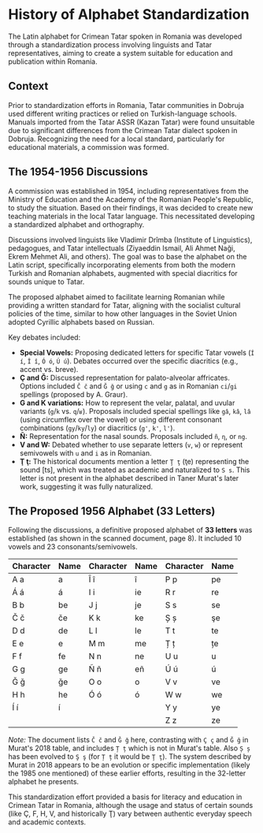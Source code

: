 # History of Alphabet Standardization

The Latin alphabet for Crimean Tatar spoken in Romania was developed through a standardization process involving linguists and Tatar representatives, aiming to create a system suitable for education and publication within Romania.

## Context

Prior to standardization efforts in Romania, Tatar communities in Dobruja used different writing practices or relied on Turkish-language schools. Manuals imported from the Tatar ASSR (Kazan Tatar) were found unsuitable due to significant differences from the Crimean Tatar dialect spoken in Dobruja. Recognizing the need for a local standard, particularly for educational materials, a commission was formed.

## The 1954-1956 Discussions

A commission was established in 1954, including representatives from the Ministry of Education and the Academy of the Romanian People's Republic, to study the situation. Based on their findings, it was decided to create new teaching materials in the local Tatar language. This necessitated developing a standardized alphabet and orthography.

Discussions involved linguists like Vladimir Drîmba (Institute of Linguistics), pedagogues, and Tatar intellectuals (Ziyaeddin Ismail, Ali Ahmet Naği, Ekrem Mehmet Ali, and others). The goal was to base the alphabet on the Latin script, specifically incorporating elements from both the modern Turkish and Romanian alphabets, augmented with special diacritics for sounds unique to Tatar.

The proposed alphabet aimed to facilitate learning Romanian while providing a written standard for Tatar, aligning with the socialist cultural policies of the time, similar to how other languages in the Soviet Union adopted Cyrillic alphabets based on Russian.

Key debates included:

*   **Special Vowels:** Proposing dedicated letters for specific Tatar vowels (`Í í`, `Î î`, `Ó ó`, `Ú ú`). Debates occurred over the specific diacritics (e.g., accent vs. breve).
*   **Ç and Ğ:** Discussed representation for palato-alveolar affricates. Options included `Č č` and `Ğ ğ` or using `c` and `g` as in Romanian `ci`/`gi` spellings (proposed by A. Graur).
*   **G and K variations:** How to represent the velar, palatal, and uvular variants (`g`/`k` vs. `q`/`ʁ`). Proposals included special spellings like `gâ`, `kâ`, `lâ` (using circumflex over the vowel) or using different consonant combinations (`gy`/`ky`/`ly`) or diacritics (`g'`, `k'`, `l'`).
*   **Ñ:** Representation for the nasal sounds. Proposals included `ñ`, `η`, or `ng`.
*   **V and W:** Debated whether to use separate letters (`v`, `w`) or represent semivowels with `u` and `i` as in Romanian.
*   **Ţ ţ:** The historical documents mention a letter `Ţ ţ` (ţe) representing the sound [ts], which was treated as academic and naturalized to `S s`. This letter is not present in the alphabet described in Taner Murat's later work, suggesting it was fully naturalized.

## The Proposed 1956 Alphabet (33 Letters)

Following the discussions, a definitive proposed alphabet of **33 letters** was established (as shown in the scanned document, page 8). It included 10 vowels and 23 consonants/semivowels.

| Character | Name  | Character | Name  | Character | Name  |
|-----------|-------|-----------|-------|-----------|-------|
| A a       | a     | Î î       | î     | P p       | pe    |
| Á á       | á     | I i       | ie    | R r       | re    |
| B b       | be    | J j       | je    | S s       | se    |
| Č č       | če    | K k       | ke    | Ș ș       | şe    |
| D d       | de    | L l       | le    | T t       | te    |
| E e       | e     | M m       | me    | Ț ț       | țe    |
| F f       | fe    | N n       | ne    | U u       | u     |
| G g       | ge    | Ñ ñ       | eñ    | Ú ú       | ú     |
| Ǧ ǧ       | ǧe    | O o       | o     | V v       | ve    |
| H h       | he    | Ó ó       | ó     | W w       | we    |
| Í í       | í     |           |       | Y y       | ye    |
|           |       |           |       | Z z       | ze    |

*Note:* The document lists `Č č` and `Ǧ ǧ` here, contrasting with `Ç ç` and `Ğ ğ` in Murat's 2018 table, and includes `Ț ț` which is not in Murat's table. Also `Ș ș` has been evolved to `Ş ş` (for `Ț ț` it would be `Ţ ţ`). The system described by Murat in 2018 appears to be an evolution or specific implementation (likely the 1985 one mentioned) of these earlier efforts, resulting in the 32-letter alphabet he presents.

This standardization effort provided a basis for literacy and education in Crimean Tatar in Romania, although the usage and status of certain sounds (like Ç, F, H, V, and historically Ţ) vary between authentic everyday speech and academic contexts.
